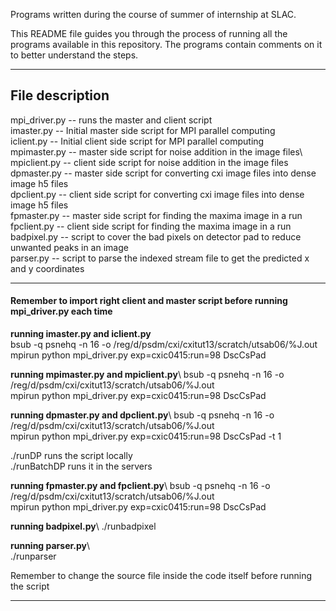 Programs written during the course of summer of internship at SLAC.

This README file guides you through the process of running all the programs available in this repository. 
The programs contain comments on it to better understand the steps.

------------------------------------------------------------------------------------------------------------
## File description

mpi_driver.py -- runs the master and client script\
imaster.py -- Initial master side script for MPI parallel computing\
iclient.py -- Initial client side script for MPI parallel computing\
mpimaster.py -- master side script for noise addition in the image files\  
mpiclient.py -- client side script for noise addition in the image files\
dpmaster.py -- master side script for converting cxi image files into dense image h5 files\
dpclient.py -- client side script for converting cxi image files into dense image h5 files\
fpmaster.py -- master side script for finding the maxima image in a run\
fpclient.py -- client side script for finding the maxima image in a run\
badpixel.py -- script to cover the bad pixels on detector pad to reduce unwanted peaks in an image\
parser.py -- script to parse the indexed stream file to get the predicted x and y coordinates

------------------------------------------------------------------------------------------------------------

#### Remember to import right client and master script before running mpi_driver.py each time

**running imaster.py and iclient.py**\
bsub -q psnehq -n 16 -o /reg/d/psdm/cxi/cxitut13/scratch/utsab06/%J.out \
mpirun python mpi_driver.py exp=cxic0415:run=98 DscCsPad

**running mpimaster.py and mpiclient.py**\ 
bsub -q psnehq -n 16 -o /reg/d/psdm/cxi/cxitut13/scratch/utsab06/%J.out \
mpirun python mpi_driver.py exp=cxic0415:run=98 DscCsPad

**running dpmaster.py and dpclient.py**\ 
bsub -q psnehq -n 16 -o /reg/d/psdm/cxi/cxitut13/scratch/utsab06/%J.out \
mpirun python mpi_driver.py exp=cxic0415:run=98 DscCsPad -t 1

./runDP runs the script locally \
./runBatchDP runs it in the servers 

**running fpmaster.py and fpclient.py**\ 
bsub -q psnehq -n 16 -o /reg/d/psdm/cxi/cxitut13/scratch/utsab06/%J.out \
mpirun python mpi_driver.py exp=cxic0415:run=98 DscCsPad

**running badpixel.py**\ 
./runbadpixel

**running parser.py**\  
./runparser

Remember to change the source file inside the code itself before running the script 

------------------------------------------------------------------------------------------------------------


